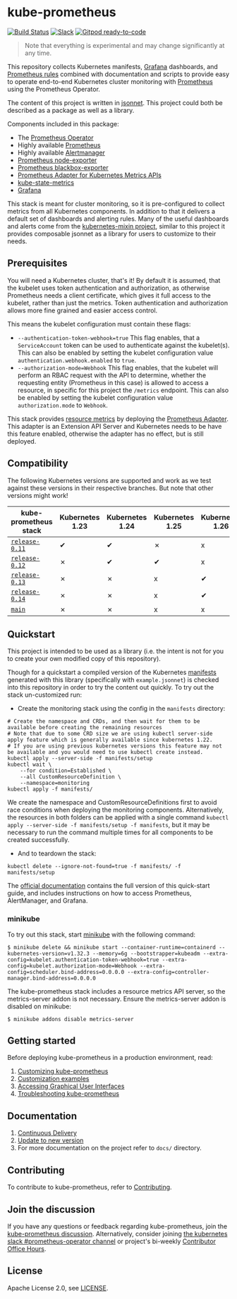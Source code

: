 # kube-prometheus

[![Build Status](https://github.com/prometheus-operator/kube-prometheus/workflows/ci/badge.svg)](https://github.com/prometheus-operator/kube-prometheus/actions)
[![Slack](https://img.shields.io/badge/join%20slack-%23prometheus--operator-brightgreen.svg)](http://slack.k8s.io/)
[![Gitpod ready-to-code](https://img.shields.io/badge/Gitpod-ready--to--code-blue?logo=gitpod)](https://gitpod.io/#https://github.com/prometheus-operator/kube-prometheus)

> Note that everything is experimental and may change significantly at any time.

This repository collects Kubernetes manifests, [Grafana](http://grafana.com/) dashboards, and [Prometheus rules](https://prometheus.io/docs/prometheus/latest/configuration/recording_rules/) combined with documentation and scripts to provide easy to operate end-to-end Kubernetes cluster monitoring with [Prometheus](https://prometheus.io/) using the Prometheus Operator.

The content of this project is written in [jsonnet](http://jsonnet.org/). This project could both be described as a package as well as a library.

Components included in this package:

* The [Prometheus Operator](https://github.com/prometheus-operator/prometheus-operator)
* Highly available [Prometheus](https://prometheus.io/)
* Highly available [Alertmanager](https://github.com/prometheus/alertmanager)
* [Prometheus node-exporter](https://github.com/prometheus/node_exporter)
* [Prometheus blackbox-exporter](https://github.com/prometheus/blackbox_exporter)
* [Prometheus Adapter for Kubernetes Metrics APIs](https://github.com/kubernetes-sigs/prometheus-adapter)
* [kube-state-metrics](https://github.com/kubernetes/kube-state-metrics)
* [Grafana](https://grafana.com/)

This stack is meant for cluster monitoring, so it is pre-configured to collect metrics from all Kubernetes components. In addition to that it delivers a default set of dashboards and alerting rules. Many of the useful dashboards and alerts come from the [kubernetes-mixin project](https://github.com/kubernetes-monitoring/kubernetes-mixin), similar to this project it provides composable jsonnet as a library for users to customize to their needs.

## Prerequisites

You will need a Kubernetes cluster, that's it! By default it is assumed, that the kubelet uses token authentication and authorization, as otherwise Prometheus needs a client certificate, which gives it full access to the kubelet, rather than just the metrics. Token authentication and authorization allows more fine grained and easier access control.

This means the kubelet configuration must contain these flags:

* `--authentication-token-webhook=true` This flag enables, that a `ServiceAccount` token can be used to authenticate against the kubelet(s). This can also be enabled by setting the kubelet configuration value `authentication.webhook.enabled` to `true`.
* `--authorization-mode=Webhook` This flag enables, that the kubelet will perform an RBAC request with the API to determine, whether the requesting entity (Prometheus in this case) is allowed to access a resource, in specific for this project the `/metrics` endpoint. This can also be enabled by setting the kubelet configuration value `authorization.mode` to `Webhook`.

This stack provides [resource metrics](https://github.com/kubernetes/metrics#resource-metrics-api) by deploying
the [Prometheus Adapter](https://github.com/kubernetes-sigs/prometheus-adapter).
This adapter is an Extension API Server and Kubernetes needs to be have this feature enabled, otherwise the adapter has
no effect, but is still deployed.

## Compatibility

The following Kubernetes versions are supported and work as we test against these versions in their respective branches. But note that other versions might work!

| kube-prometheus stack                                                                      | Kubernetes 1.23 | Kubernetes 1.24 | Kubernetes 1.25 | Kubernetes 1.26 | Kubernetes 1.27 | Kubernetes 1.28 | Kubernetes 1.29 | Kubernetes 1.30 | Kubernetes 1.31 | Kubernetes 1.32 | Kubernetes 1.33 |
|--------------------------------------------------------------------------------------------|-----------------|-----------------|-----------------|-----------------|-----------------|-----------------|-----------------|-----------------|-----------------|-----------------|-----------------|
| [`release-0.11`](https://github.com/prometheus-operator/kube-prometheus/tree/release-0.11) | ✔               | ✔               | ✗               | x               | x               | x               | x               | x               | x               | x               | x               |
| [`release-0.12`](https://github.com/prometheus-operator/kube-prometheus/tree/release-0.12) | ✗               | ✔               | ✔               | x               | x               | x               | x               | x               | x               | x               | x               |
| [`release-0.13`](https://github.com/prometheus-operator/kube-prometheus/tree/release-0.13) | ✗               | ✗               | x               | ✔               | ✔               | ✔               | x               | x               | x               | x               | x               |
| [`release-0.14`](https://github.com/prometheus-operator/kube-prometheus/tree/release-0.14) | ✗               | ✗               | x               | ✔               | ✔               | ✔               | ✔               | ✔               | ✔               | x               | x               |
| [`main`](https://github.com/prometheus-operator/kube-prometheus/tree/main)                 | ✗               | ✗               | x               | x               | ✔               | ✔               | ✔               | ✔               | ✔               | ✔               | ✔               |

## Quickstart

This project is intended to be used as a library (i.e. the intent is not for you to create your own modified copy of this repository).

Though for a quickstart a compiled version of the Kubernetes [manifests](manifests) generated with this library (specifically with `example.jsonnet`) is checked into this repository in order to try the content out quickly. To try out the stack un-customized run:
* Create the monitoring stack using the config in the `manifests` directory:

```shell
# Create the namespace and CRDs, and then wait for them to be available before creating the remaining resources
# Note that due to some CRD size we are using kubectl server-side apply feature which is generally available since kubernetes 1.22.
# If you are using previous kubernetes versions this feature may not be available and you would need to use kubectl create instead.
kubectl apply --server-side -f manifests/setup
kubectl wait \
	--for condition=Established \
	--all CustomResourceDefinition \
	--namespace=monitoring
kubectl apply -f manifests/
```

We create the namespace and CustomResourceDefinitions first to avoid race conditions when deploying the monitoring components.
Alternatively, the resources in both folders can be applied with a single command
`kubectl apply --server-side -f manifests/setup -f manifests`, but it may be necessary to run the command multiple times for all components to
be created successfully.

* And to teardown the stack:

```shell
kubectl delete --ignore-not-found=true -f manifests/ -f manifests/setup
```

The [official documentation](https://prometheus-operator.dev/docs/prologue/quick-start/) contains the full version of this quick-start guide, and includes instructions on how to access Prometheus, AlertManager, and Grafana. 

### minikube

To try out this stack, start [minikube](https://github.com/kubernetes/minikube) with the following command:

```shell
$ minikube delete && minikube start --container-runtime=containerd --kubernetes-version=v1.32.3 --memory=6g --bootstrapper=kubeadm --extra-config=kubelet.authentication-token-webhook=true --extra-config=kubelet.authorization-mode=Webhook --extra-config=scheduler.bind-address=0.0.0.0 --extra-config=controller-manager.bind-address=0.0.0.0
```

The kube-prometheus stack includes a resource metrics API server, so the metrics-server addon is not necessary. Ensure the metrics-server addon is disabled on minikube:

```shell
$ minikube addons disable metrics-server
```

## Getting started

Before deploying kube-prometheus in a production environment, read:

1. [Customizing kube-prometheus](docs/customizing.md)
2. [Customization examples](docs/customizations)
3. [Accessing Graphical User Interfaces](docs/access-ui.md)
4. [Troubleshooting kube-prometheus](docs/troubleshooting.md)

## Documentation

1. [Continuous Delivery](examples/continuous-delivery)
2. [Update to new version](docs/update.md)
3. For more documentation on the project refer to `docs/` directory.

## Contributing

To contribute to kube-prometheus, refer to [Contributing](CONTRIBUTING.md).

## Join the discussion

If you have any questions or feedback regarding kube-prometheus, join the [kube-prometheus discussion](https://github.com/prometheus-operator/kube-prometheus/discussions). Alternatively, consider joining [the kubernetes slack #prometheus-operator channel](http://slack.k8s.io/) or project's bi-weekly [Contributor Office Hours](https://docs.google.com/document/d/1-fjJmzrwRpKmSPHtXN5u6VZnn39M28KqyQGBEJsqUOk/edit#).

## License

Apache License 2.0, see [LICENSE](https://github.com/prometheus-operator/kube-prometheus/blob/main/LICENSE).
